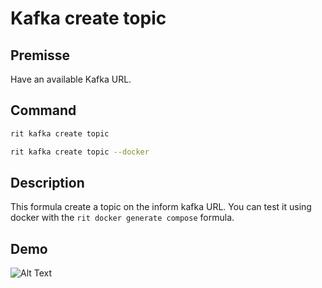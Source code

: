 # Kafka create topic

## Premisse

Have an available Kafka URL.

## Command

```bash
rit kafka create topic
```

```bash
rit kafka create topic --docker
```

## Description

This formula create a topic on the inform kafka URL.
You can test it using docker with the `rit docker generate compose` formula.

## Demo

![Alt Text](https://media.giphy.com/media/VuSYXuKCgxJnIkPTYJ/giphy.gif)
